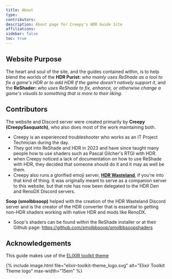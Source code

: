 ```yaml
---
title: About
type:
contributors: 
description: About page for Creepy's HDR Guide Site
affiliations:
sidebar: false
toc: true
---
```


## Website Purpose

The heart and soul of the site, and the guides contained within, is to help blend the worlds of the **HDR Purist:** *who mainly uses ReShade as a tool to fix a game's HDR or to add HDR if the game doesn't natively support it*, and the **ReShader:** *who uses ReShade to fix, enhance, or otherwise
change a game's visuals to something that is more to their liking.*  






## Contributors

The website and Discord server were created primarily by **Creepy (CreepySasquatch)**, who also does most of the work maintaining both.  
- Creepy is an experienced troubleshooter who works as an IT Project Technician during the day.  
- They got into ReShade and HDR in 2023 and have since taught many people how to use shaders such as Pascal Gilcher's RTGI with HDR. 
- when Creepy noticed a lack of documentation on how to use ReShade with HDR, they decided that someone should do it and it may as well be them.
- Creepy also runs a glorified emoji server, **[HDR Wasteland](https://discord.com/invite/yRYASQrg8r)**, if you're into that kind of thing.  It was originally meant to serve as a companion server to this website, but that role has now been delegated to the HDR Den and RenoDX Discord servers.  

**Soop (smolbbsoop)** helped with the creation of the HDR Wasteland Discord server and is the creator of the HDR converter that is essential to getting non-HDR shaders working with native HDR and mods like RenoDX.
- Soop's shaders can be found within the ReShade installer or at their Github page: <https://github.com/smolbbsoop/smolbbsoopshaders>


## Acknowledgements


This guide makes use of the [ELIXIR toolkit theme](https://github.com/ELIXIR-Belgium/elixir-toolkit-theme)

{% include image.html file="elixir-toolkit-theme_logo.svg" alt="Elixir Toolkit Theme logo" max-width="15em" %}
